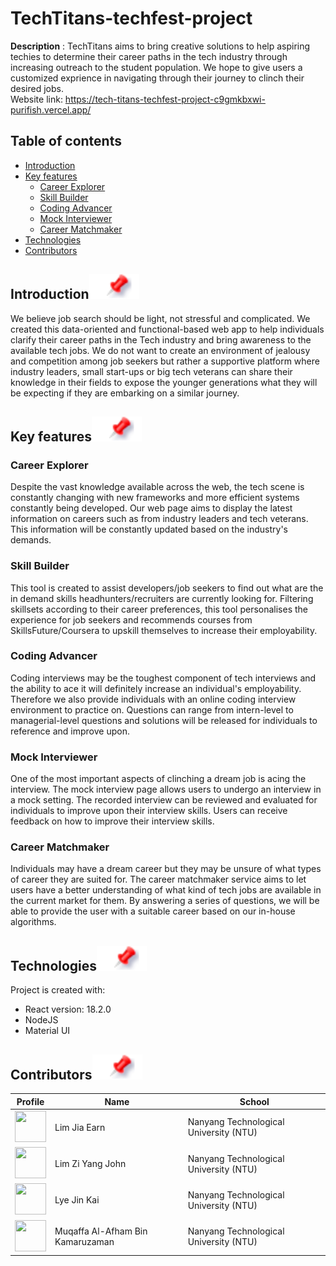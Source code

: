 # TechTitans-techfest-project

**Description** : TechTitans aims to bring creative solutions to help aspiring techies to determine their career paths in the tech industry through increasing outreach to the student population. We hope to give users a customized exprience in navigating through their journey to clinch their desired jobs.
<br>Website link: https://tech-titans-techfest-project-c9gmkbxwi-purifish.vercel.app/</br>

## Table of contents

- [Introduction](#introduction)
- [Key features](#key-features)
    - [Career Explorer](#career-explorer)
    - [Skill Builder](#skill-builder)
    - [Coding Advancer](#coding-advancer)
    - [Mock Interviewer](#mock-interviewer)
    - [Career Matchmaker](#career-matchmaker)
- [Technologies](#technologies)
- [Contributors](#contributors)


## Introduction[![](./README_docsAndimages/pin.svg)](#introduction)

We believe job search should be light, not stressful and complicated. We created this data-oriented and functional-based web app to help individuals clarify their career paths in the Tech industry and bring awareness to the available tech jobs. We do not want to create an environment of jealousy and competition among job seekers but rather a supportive platform where industry leaders, small start-ups or big tech veterans can share their knowledge in their fields to expose the younger generations what they will be expecting if they are embarking on a similar journey. 


## Key features[![](./README_docsAndimages/pin.svg)](#key-features)

### Career Explorer
Despite the vast knowledge available across the web, the tech scene is constantly changing with new frameworks and more efficient systems constantly being developed. Our web page aims to display the latest information on careers such as from industry leaders and tech veterans. This information will be constantly updated based on the industry's demands.

### Skill Builder 
This tool is created to assist developers/job seekers to find out what are the in demand skills headhunters/recruiters are currently looking for. Filtering skillsets according to their career preferences, this tool personalises the experience for job seekers and recommends courses from SkillsFuture/Coursera to upskill themselves to increase their employability.

### Coding Advancer 
Coding interviews may be the toughest component of tech interviews and the ability to ace it will definitely increase an individual's employability. Therefore we also provide individuals with an online coding interview environment to practice on. Questions can range from intern-level to managerial-level questions and solutions will be released for individuals to reference and improve upon.

### Mock Interviewer
One of the most important aspects of clinching a dream job is acing the interview. The mock interview page allows users to undergo an interview in a mock setting. The recorded interview can be reviewed and evaluated for individuals to improve upon their interview skills. Users can receive feedback on how to improve their interview skills.

### Career Matchmaker
Individuals may have a dream career but they may be unsure of what types of career they are suited for. The career matchmaker service aims to let users have a better understanding of what kind of tech jobs are available in the current market for them. By answering a series of questions, we will be able to provide the user with a suitable career based on our in-house algorithms.


## Technologies[![](./README_docsAndimages/pin.svg)](#technologies)

Project is created with:

- React version: 18.2.0
- NodeJS
- Material UI

## Contributors[![](./README_docsAndimages/pin.svg)](#contributors)

| Profile                                                                                                                                           | Name             | School                                 |
| ------------------------------------------------------------------------------------------------------------------------------------------------- | ---------------- | -------------------------------------- |
| <a href='https://github.com/LimJiaEarn' title='LimJiaEarn'> <img src='https://github.com/LimJiaEarn.png' height='50' width='50'/></a> | Lim Jia Earn       | Nanyang Technological University (NTU) |
| <a href='https://github.com/yuandjom' title='yuandjom'> <img src='https://github.com/yuandjom.png' height='50' width='50'/></a>                   | Lim Zi Yang John | Nanyang Technological University (NTU) |
| <a href='https://github.com/jklye' title='jklye'> <img src='https://github.com/jklye.png' height='50' width='50'/></a>                   | Lye Jin Kai | Nanyang Technological University (NTU) |
| <a href='https://github.com/Purifish' title='Purifish'> <img src='https://github.com/Purifish.png' height='50' width='50'/></a>                   | Muqaffa Al-Afham Bin Kamaruzaman  | Nanyang Technological University (NTU) |
